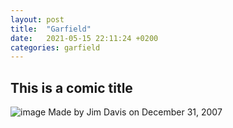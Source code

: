 ```yaml
---
layout: post
title:  "Garfield"
date:   2021-05-15 22:11:24 +0200
categories: garfield
---
```


## This is a comic title 
![image](https://upload.wikimedia.org/wikipedia/en/thumb/b/bc/Garfield_the_Cat.svg/1200px-Garfield_the_Cat.svg.png)
Made by Jim Davis on December 31, 2007